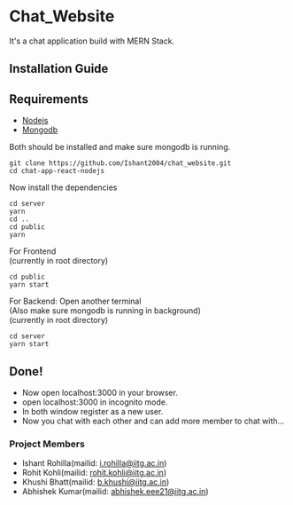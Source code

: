 # Chat_Website
It's a chat application build with MERN Stack.

## Installation Guide

## Requirements
- [Nodejs](https://nodejs.org/en/download)
- [Mongodb](https://www.mongodb.com/docs/manual/administration/install-community/)

Both should be installed and make sure mongodb is running.

```shell
git clone https://github.com/Ishant2004/chat_website.git
cd chat-app-react-nodejs
```

Now install the dependencies
```shell
cd server
yarn
cd ..
cd public
yarn
```
For Frontend<br>
(currently in root directory)
```shell
cd public
yarn start
```
For Backend: Open another terminal<br>
(Also make sure mongodb is running in background)<br>
(currently in root directory)
```shell
cd server
yarn start
```

## Done!
- Now open localhost:3000 in your browser.
- open localhost:3000 in incognito mode.
- In both window register as a new user.
- Now you chat with each other and can add more member to chat with...

### Project Members
- Ishant Rohilla(mailid: i.rohilla@iitg.ac.in)
- Rohit Kohli(mailid: rohit.kohli@iitg.ac.in)
- Khushi Bhatt(mailid: b.khushi@iitg.ac.in)
- Abhishek Kumar(mailid: abhishek.eee21@iitg.ac.in)
